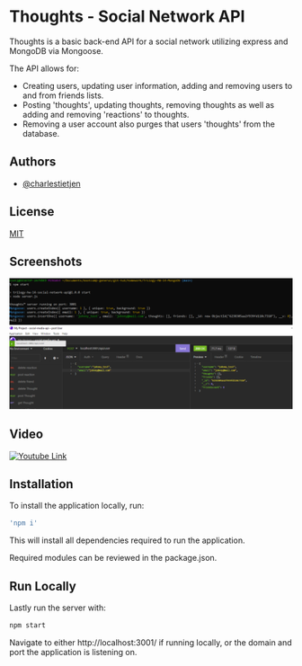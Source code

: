 
# Thoughts - Social Network API

Thoughts is a basic back-end API for a social network utilizing express and MongoDB via Mongoose.

The API allows for: 
- Creating users, updating user information, adding and removing users to and from friends lists.
- Posting 'thoughts', updating thoughts, removing thoughts as well as adding and removing 'reactions' to thoughts.
- Removing a user account also purges that users 'thoughts' from the database.
## Authors
- [@charlestietjen](https://www.github.com/charlestietjen)
## License

[MIT](https://choosealicense.com/licenses/mit/)


## Screenshots

![App Screenshot](./img/project-ss.png)

## Video

[![Youtube Link](./img/youtube-icon.png?raw=true)](https://youtu.be/5-DyZC5wlUo)

## Installation

To install the application locally, run:

```bash
'npm i'
``` 
This will install all dependencies required to run the application.

Required modules can be reviewed in the package.json.
## Run Locally

Lastly run the server with:

```bash
npm start
```

Navigate to either http://localhost:3001/ if running locally, or the domain and port the application is listening on. 